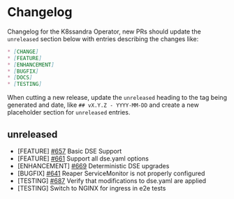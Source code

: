 # Changelog

Changelog for the K8ssandra Operator, new PRs should update the `unreleased` section below with entries describing the changes like:

```markdown
* [CHANGE]
* [FEATURE]
* [ENHANCEMENT]
* [BUGFIX]
* [DOCS]
* [TESTING]
```

When cutting a new release, update the `unreleased` heading to the tag being generated and date, like `## vX.Y.Z - YYYY-MM-DD` and create a new placeholder section for  `unreleased` entries.

## unreleased

* [FEATURE] [#657](https://github.com/k8ssandra/k8ssandra-operator/issues/657) Basic DSE Support
* [FEATURE] [#661](https://github.com/k8ssandra/k8ssandra-operator/issues/661) Support all dse.yaml options
* [ENHANCEMENT] [#669](https://github.com/k8ssandra/k8ssandra-operator/issues/669) Deterministic DSE upgrades
* [BUGFIX] [#641](https://github.com/k8ssandra/k8ssandra-operator/issues/641) Reaper ServiceMonitor is not properly configured
* [TESTING] [#687](https://github.com/k8ssandra/k8ssandra-operator/issues/687) Verify that modifications to dse.yaml are applied
* [TESTING] Switch to NGINX for ingress in e2e tests
